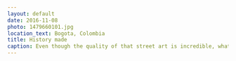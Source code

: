 ```yaml
---
layout: default
date: 2016-11-08
photo: 1479660101.jpg
location_text: Bogota, Colombia
title: History made
caption: Even though the quality of that street art is incredible, what is more important is the story behind and what it represents. The pfaces painted there where once people killed or abused by the different wars or soldiers over the last years. The internal conflicts in Colombia deeply touched the innocent people living in the country.
---
```

